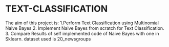 # TEXT-CLASSIFICATION
The aim of this project is: 1.Perform Text Classification using Multinomial Naive Bayes 2. Implement Naive Bayes from scratch for Text Classification.  3. Compare Results of self implemented code of Naive Bayes with one in Sklearn. dataset used is 20_newsgroups
